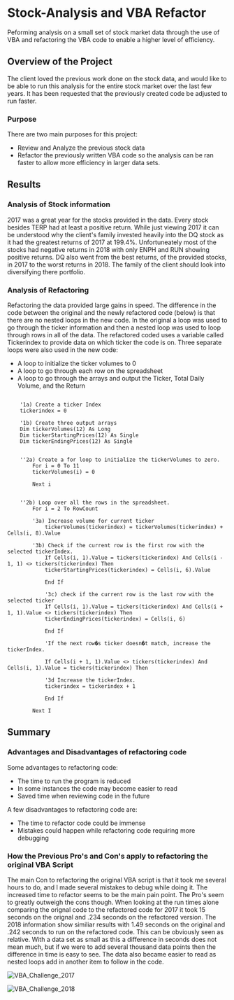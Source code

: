 # Stock-Analysis and VBA Refactor
Peforming analysis on a small set of stock market data through the use of VBA and refactoring the VBA code to enable a higher level of efficiency.
## Overview of the Project
The client loved the previous work done on the stock data, and would like to be able to run this analysis for the entire stock market over the last few years. It has been requested that the previously created code be adjusted to run faster.
### Purpose
There are two main purposes for this project: 
- Review and Analyze the previous stock data
- Refactor the previously written VBA code so the analysis can be ran faster to allow more efficiency in larger data sets.

## Results

### Analysis of Stock information
2017 was a great year for the stocks provided in the data. Every stock besides TERP had at least a positive return. While just viewing 2017 it can be understood why the client's family invested heavily into the DQ stock as it had the greatest returns of 2017 at 199.4%. Unfortuneately most of the stocks had negative returns in 2018 with only ENPH and RUN showing positive returns. DQ also went from the best returns, of the provided stocks, in 2017 to the worst returns in 2018. The family of the client should look into diversifying there portfolio.   
### Analysis of Refactoring
Refactoring the data provided large gains in speed. The difference in the code between the original and the newly refactored code (below) is that there are no nested loops in the new code. In the original a loop was used to go through the ticker information and then a nested loop was used to loop through rows in all of the data. The refactored coded uses a variable called Tickerindex to provide data on which ticker the code is on. Three separate loops were also used in the new code:
- A loop to initialize the ticker volumes to 0
- A loop to go through each row on the spreadsheet
- A loop to go through the arrays and output the Ticker, Total Daily Volume, and the Return


```

    '1a) Create a ticker Index
    tickerindex = 0
        
    '1b) Create three output arrays
    Dim tickerVolumes(12) As Long
    Dim tickerStartingPrices(12) As Single
    Dim tickerEndingPrices(12) As Single
        
    
    ''2a) Create a for loop to initialize the tickerVolumes to zero.
        For i = 0 To 11
        tickerVolumes(i) = 0

        Next i
        
        
    ''2b) Loop over all the rows in the spreadsheet.
        For i = 2 To RowCount
        
        '3a) Increase volume for current ticker
            tickerVolumes(tickerindex) = tickerVolumes(tickerindex) + Cells(i, 8).Value
        
        '3b) Check if the current row is the first row with the selected tickerIndex.
            If Cells(i, 1).Value = tickers(tickerindex) And Cells(i - 1, 1) <> tickers(tickerindex) Then
            tickerStartingPrices(tickerindex) = Cells(i, 6).Value
              
            End If
        
            '3c) check if the current row is the last row with the selected ticker
            If Cells(i, 1).Value = tickers(tickerindex) And Cells(i + 1, 1).Value <> tickers(tickerindex) Then
            tickerEndingPrices(tickerindex) = Cells(i, 6)
            
            End If
        
            'If the next row�s ticker doesn�t match, increase the tickerIndex.
         
            If Cells(i + 1, 1).Value <> tickers(tickerindex) And Cells(i, 1).Value = tickers(tickerindex) Then
            
            '3d Increase the tickerIndex.
            tickerindex = tickerindex + 1
            
            End If
            
        Next I
```

## Summary

### Advantages and Disadvantages of refactoring code
Some advantages to refactoring code:
- The time to run the program is reduced
- In some instances the code may become easier to read
- Saved time when reviewing code in the future

A few disadvantages to refactoring code are:
- The time to refactor code could be immense
- Mistakes could happen while refactoring code requiring more debugging
### How the Previous Pro's and Con's apply to refactoring the original VBA Script
The main Con to refactoring the original VBA script is that it took me several hours to do, and I made several mistakes to debug while doing it. The increased time to refactor seems to be the main pain point. The Pro's seem to greatly outweigh the cons though. When looking at the run times alone comparing the orignal code to the refactored code for 2017 it took 15 seconds on the orignal and .234 seconds on the refactored version. The 2018 information show similiar results with 1.49 seconds on the original and .242 seconds to run on the refactored code. This can be obviously seen as relative. With a data set as small as this a difference in seconds does not mean much, but if we were to add several thousand data points then the difference in time is easy to see. The data also became easier to read as nested loops add in another item to follow in the code.

![VBA_Challenge_2017](https://user-images.githubusercontent.com/36859475/135808539-737e5f85-85bd-4f19-8bdc-e7189c655176.png)

![VBA_Challenge_2018](https://user-images.githubusercontent.com/36859475/135808551-29889715-7740-45f8-ab38-1c0c6c9fd508.png)

